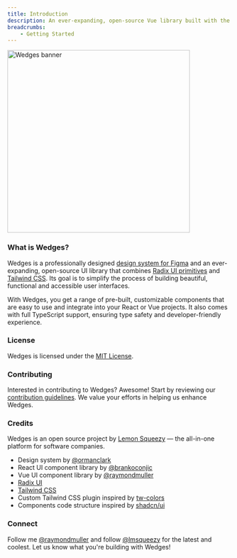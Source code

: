 ```yaml
---
title: Introduction
description: An ever-expanding, open-source Vue library built with the Wedges Design System, Radix primitives, and Tailwind CSS.
breadcrumbs:
    - Getting Started
---
```


<img priority src="/images/banner.webp"  :width="616" height="411" alt="Wedges banner" class="block w-full rounded-lg object-cover border border-surface-100" />

### What is Wedges?

Wedges is a professionally designed <a href="https://lemonsqueezy.com/wedges/figma/">design system for Figma</a> and an ever-expanding, open-source UI library that combines <a href="https://www.radix-ui.com/primitives" target="_blank" rel="noopener noreferrer">Radix UI primitives</a> and <a href="https://tailwindcss.com/" target="_blank" rel="noopener noreferrer">Tailwind CSS</a>. Its goal is to simplify the process of building beautiful, functional and accessible user interfaces.

With Wedges, you get a range of pre-built, customizable components that are easy to use and integrate into your React or Vue projects. It also comes with full TypeScript support, ensuring type safety and developer-friendly experience.

### License

Wedges is licensed under the <a href="https://github.com/lmsqueezy/wedges/blob/main/LICENSE" target="_blank" rel="noreferrer noopener">MIT License</a>.

### Contributing

Interested in contributing to Wedges? Awesome! Start by reviewing our <a href="https://github.com/lmsqueezy/wedges/blob/main/CONTRIBUTING.md" target="_blank" rel='noopener noreferrer'>contribution guidelines</a>. We value your efforts in helping us enhance Wedges.

### Credits

Wedges is an open source project by <a href="https://www.lemonsqueezy.com/" target="_blank">Lemon Squeezy</a> — the all-in-one platform for software companies.

- Design system by <a href="https://twitter.com/ormanclark" target="_blank" rel="noreferrer noopener">@ormanclark</a>
- React UI component library by <a href="https://twitter.com/brankoconjic" target="_blank" rel="noreferrer noopener">@brankoconjic</a>
- Vue UI component library by <a href="https://twitter.com/raymondmuller" target="_blank" rel="noreferrer noopener">@raymondmuller</a>
- <a href="https://radix-ui.com/primitives/" target="_blank" rel="noreferrer noopener">Radix UI</a>
- <a href="https://tailwindcss.com/" target="_blank" rel="noreferrer noopener">Tailwind CSS</a>
- Custom Tailwind CSS plugin inspired by <a href="https://github.com/L-Blondy/tw-colors" target="_blank" rel="noreferrer noopener">tw-colors</a>
- Components code structure inspired by <a href="https://ui.shadcn.com/" target="_blank">shadcn/ui</a>

### Connect

Follow me <a href="https://twitter.com/raymondmuller/" target="_blank" rel="noreferrer">@raymondmuller</a> and
follow <a href="https://twitter.com/lmsqueezy/" target="_blank" rel="noreferrer">@lmsqueezy</a> for the latest and coolest. Let us know what you're building with Wedges!
